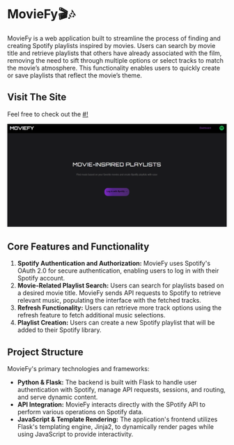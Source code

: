 # MovieFy🎬🎶

MovieFy is a web application built to streamline the process of finding and creating Spotify playlists inspired by movies. Users can search by movie title and retrieve playlists that others have already associated with the film, removing the need to sift through multiple options or select tracks to match the movie’s atmosphere. This functionality enables users to quickly create or save playlists that reflect the movie’s theme.

## Visit The Site
Feel free to check out the [#!]()

![](frontend/static/images/moviefy_landingpage.png)


## Core Features and Functionality
1. **Spotify Authentication and Authorization:** MovieFy uses Spotify's OAuth 2.0 for secure authentication, enabling users to log in with their Spotify account.
2. **Movie-Related Playlist Search:** Users can search for playlists based on a desired movie title. MovieFy sends API requests to Spotify to retrieve relevant music, populating the interface with the fetched tracks.
3. **Refresh Functionality:** Users can retrieve more track options using the refresh feature to fetch additional music selections.
4. **Playlist Creation:** Users can create a new Spotify playlist that will be added to their Spotify library.

## Project Structure
MovieFy's primary technologies and frameworks:

- **Python & Flask:** The backend is built with Flask to handle user authentication with Spotify, manage API requests, sessions, and routing, and serve dynamic content.
- **API Integration:** MovieFy interacts directly with the SPotify API to perform various operations on Spotify data.
- **JavaScript & Template Rendering:** The application's frontend utilizes Flask's templating engine, Jinja2, to dynamically render pages while using JavaScript to provide interactivity.


